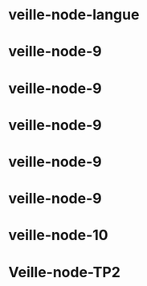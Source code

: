 # veille-node-langue
# veille-node-9
# veille-node-9
# veille-node-9
# veille-node-9
# veille-node-9
# veille-node-10
# Veille-node-TP2
